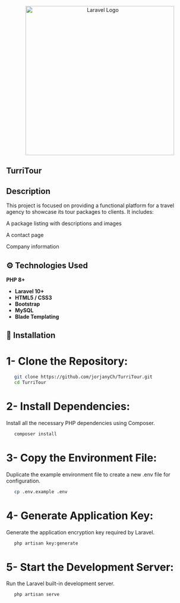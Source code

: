 <p align="center"><a href="https://laravel.com" target="_blank"><img src="https://raw.githubusercontent.com/laravel/art/master/logo-lockup/5%20SVG/2%20CMYK/1%20Full%20Color/laravel-logolockup-cmyk-red.svg" width="400" alt="Laravel Logo"></a></p>

## TurriTour

## Description

This project is focused on providing a functional platform for a travel agency to showcase its tour packages to clients. It includes:

A package listing with descriptions and images

A contact page

Company information

## ⚙️ Technologies Used

**PHP 8+**
- **Laravel 10+**
- **HTML5 / CSS3**
- **Bootstrap**
- **MySQL**
- **Blade Templating**

## 🚀 Installation

# 1- Clone the Repository:
```bash
   git clone https://github.com/jorjanyCh/TurriTour.git
   cd TurriTour 
```
# 2- Install Dependencies:
Install all the necessary PHP dependencies using Composer.
```bash
   composer install
```
# 3- Copy the Environment File:
Duplicate the example environment file to create a new .env file for configuration.
```bash
   cp .env.example .env
```

# 4- Generate Application Key:
Generate the application encryption key required by Laravel.
```bash
   php artisan key:generate
```
# 5- Start the Development Server:
Run the Laravel built-in development server.
```bash
   php artisan serve
```


   





